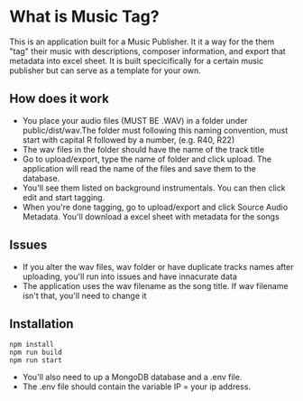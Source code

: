 <h1>What is Music Tag? </h1>

This is an application built for a Music Publisher. It it a way for the 
them "tag" their music with descriptions, composer information, and 
export that metadata into excel sheet. It is built specicifically for a certain music publisher but 
can serve as a template for your own.

<h2>How does it work </h2>
<ul>
  <li> You place your audio files (MUST BE .WAV) in a folder under public/dist/wav.The folder must following this naming convention, must start with capital R followed by a number, (e.g. R40, R22)</li>
   <li>The wav files in the folder should have the name of the track title</li>
  <li>Go to upload/export, type the name of folder and click upload. The application will read the name of the files and 
save them to the database.</li>
  <li>You'll see them listed on background instrumentals. You can then click edit and start tagging.</li>
  <li>When you're done tagging, go to upload/export and click Source Audio Metadata. You'll download a
  excel sheet with metadata for the songs</li>
 </ul>

<h2>Issues</h3>
<ul>
  <li>If you alter the wav files, wav folder or have duplicate tracks names after uploading, you'll run into issues and have innacurate data</li>
   <li>The application uses the wav filename as the song title. If wav filename isn't that, you'll need to change it</li>
 </ul>

<h2>Installation </h2>
<code>npm install 
</code>
<code>npm run build 
</code>
<code>npm run start 
</code>
<ul>
  <li>You'll also need to up a MongoDB database and a .env file.
</li>
  <li>The .env file should contain the variable IP = your ip address.</li>
</ul>

 


